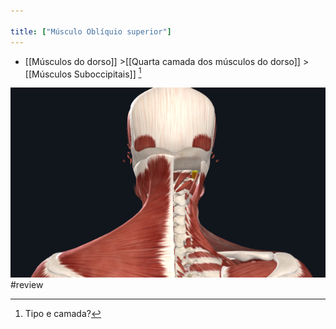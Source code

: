 ```yaml
---

title: ["Músculo Oblíquio superior"]
---
```

+ [[Músculos do dorso]] >[[Quarta camada dos músculos do dorso]] >  [[Músculos Suboccipitais]] [^52261]

[^52261]: Tipo e camada?

![Pasted image 20210414175024.png](Pasted%20image%2020210414175024.png)#review 
